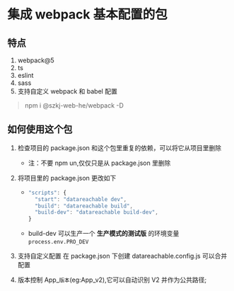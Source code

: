 # 集成 webpack 基本配置的包

## 特点

1. webpack@5
2. ts
3. eslint
4. sass
5. 支持自定义 webpack 和 babel 配置

> npm i @szkj-web-he/webpack -D

## 如何使用这个包

1. 检查项目的 package.json 和这个包里重复的依赖，可以将它从项目里删除

    - 注：不要 npm un,仅仅只是从 package.json 里删除

2. 将项目里的 package.json 更改如下

    - ```javascript
      "scripts": {
      	"start": "datareachable dev",
      	"build": "datareachable build",
      	"build-dev": "datareachable build-dev",
      }
      ```
    - build-dev 可以生产一个 **生产模式的测试版** 的环境变量 `process.env.PRO_DEV`

3. 支持自定义配置 在 package.json 下创建 datareachable.config.js 可以合并配置

4. 版本控制 App\_`版本`(eg:App_v2),它可以自动识别 V2 并作为公共路径;
